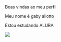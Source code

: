 Boas vindas ao meu perfil

Meu nome é gaby aliotto

Estou estudando ALURA

![](https://media1.tenor.com/m/AcB3RKSgABAAAAAC/kitty.gif)
